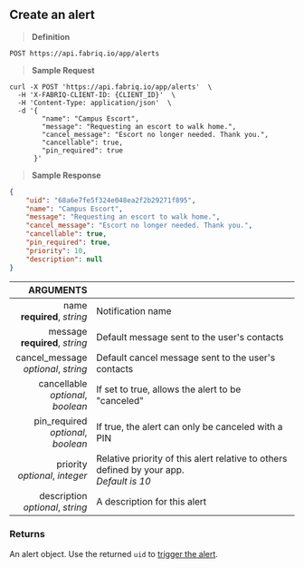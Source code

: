## Create an alert

> **Definition**

```text
POST https://api.fabriq.io/app/alerts
```

> **Sample Request**

```shell
curl -X POST 'https://api.fabriq.io/app/alerts'  \
  -H 'X-FABRIQ-CLIENT-ID: {CLIENT_ID}'  \
  -H 'Content-Type: application/json'  \
  -d '{                                        
        "name": "Campus Escort",
        "message": "Requesting an escort to walk home.",
        "cancel_message": "Escort no longer needed. Thank you.",
        "cancellable": true,
        "pin_required": true
      }'
```

> **Sample Response**

```json
{
    "uid": "68a6e7fe5f324e048ea2f2b29271f895",
    "name": "Campus Escort",
    "message": "Requesting an escort to walk home.",
    "cancel_message": "Escort no longer needed. Thank you.",
    "cancellable": true,
    "pin_required": true,
    "priority": 10,
    "description": null
}
```

ARGUMENTS ||
---------:        | -----------
name<br>**required**, *string*  | Notification name
message<br>**required**, *string*  | Default message sent to the user's contacts
cancel_message<br>*optional*, *string*  | Default cancel message sent to the user's contacts
cancellable<br>*optional*, *boolean*  | If set to true, allows the alert to be "canceled"
pin_required<br>*optional*, *boolean*  | If true, the alert can only be canceled with a PIN
priority<br>*optional*, *integer*  | Relative priority of this alert relative to others defined by your app.<br>*Default is 10*
description<br>*optional*, *string*  | A description for this alert



### Returns
An alert object.  Use the returned `uid` to [trigger the alert](#trigger-an-app-alert).
